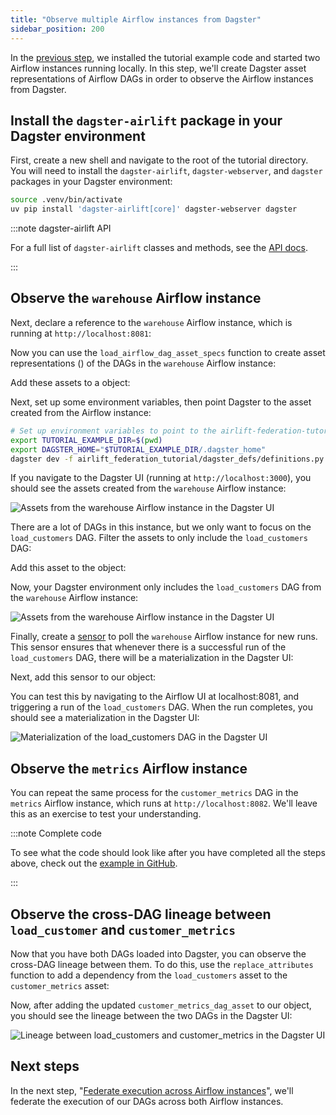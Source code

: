```yaml
---
title: "Observe multiple Airflow instances from Dagster"
sidebar_position: 200
---
```


In the [previous step](setup), we installed the tutorial example code and started two Airflow instances running locally. In this step, we'll create Dagster asset representations of Airflow DAGs in order to observe the Airflow instances from Dagster.

## Install the `dagster-airlift` package in your Dagster environment

First, create a new shell and navigate to the root of the tutorial directory. You will need to install the `dagster-airlift`, `dagster-webserver`, and `dagster` packages in your Dagster environment:

```bash
source .venv/bin/activate
uv pip install 'dagster-airlift[core]' dagster-webserver dagster
```

:::note dagster-airlift API

For a full list of `dagster-airlift` classes and methods, see the [API docs](https://docs.dagster.io/api/python-api/libraries/dagster-airlift).

:::

## Observe the `warehouse` Airflow instance

Next, declare a reference to the `warehouse` Airflow instance, which is running at `http://localhost:8081`:

<CodeExample path="airlift-federation-tutorial/snippets/observe.py" startAfter="start_warehouse_instance" endBefore="end_warehouse_instance" />

Now you can use the `load_airflow_dag_asset_specs` function to create asset representations (<PyObject section="assets" module="dagster" object="AssetSpec" pluralize />) of the DAGs in the `warehouse` Airflow instance:

<CodeExample path="airlift-federation-tutorial/snippets/observe.py" startAfter="start_load_all" endBefore="end_load_all" />

Add these assets to a <PyObject section="definitions" module="dagster" object="Definitions" /> object:

<CodeExample path="airlift-federation-tutorial/snippets/observe.py" startAfter="start_defs" endBefore="end_defs" />

Next, set up some environment variables, then point Dagster to the asset created from the Airflow instance:

```bash
# Set up environment variables to point to the airlift-federation-tutorial directory on your machine
export TUTORIAL_EXAMPLE_DIR=$(pwd)
export DAGSTER_HOME="$TUTORIAL_EXAMPLE_DIR/.dagster_home"
dagster dev -f airlift_federation_tutorial/dagster_defs/definitions.py
```

If you navigate to the Dagster UI (running at `http://localhost:3000`), you should see the assets created from the `warehouse` Airflow instance:

![Assets from the warehouse Airflow instance in the Dagster UI](/images/integrations/airlift/observe_warehouse.png)

There are a lot of DAGs in this instance, but we only want to focus on the `load_customers` DAG. Filter the assets to only include the `load_customers` DAG:

<CodeExample path="airlift-federation-tutorial/snippets/observe.py" startAfter="start_filter" endBefore="end_filter" />

Add this asset to the <PyObject section="definitions" module="dagster" object="Definitions" /> object:

<CodeExample path="airlift-federation-tutorial/snippets/observe.py" startAfter="start_customers_defs" endBefore="end_customers_defs" />

Now, your Dagster environment only includes the `load_customers` DAG from the `warehouse` Airflow instance:

![Assets from the warehouse Airflow instance in the Dagster UI](/images/integrations/airlift/only_load_customers.png)

Finally, create a [sensor](/guides/automate/sensors/) to poll the `warehouse` Airflow instance for new runs. This sensor ensures that whenever there is a successful run of the `load_customers` DAG, there will be a materialization in the Dagster UI:

<CodeExample path="airlift-federation-tutorial/snippets/observe.py" startAfter="start_sensor" endBefore="end_sensor" />

Next, add this sensor to our <PyObject section="definitions" module="dagster" object="Definitions" /> object:

<CodeExample path="airlift-federation-tutorial/snippets/observe.py" startAfter="start_sensor_defs" endBefore="end_sensor_defs" />

You can test this by navigating to the Airflow UI at localhost:8081, and triggering a run of the `load_customers` DAG. When the run completes, you should see a materialization in the Dagster UI:

![Materialization of the load_customers DAG in the Dagster UI](/images/integrations/airlift/load_customers_mat.png)

## Observe the `metrics` Airflow instance

You can repeat the same process for the `customer_metrics` DAG in the `metrics` Airflow instance, which runs at `http://localhost:8082`. We'll leave this as an exercise to test your understanding.

:::note Complete code

To see what the code should look like after you have completed all the steps above, check out the [example in GitHub](https://github.com/dagster-io/dagster/blob/master/examples/airlift-federation-tutorial/airlift_federation_tutorial/dagster_defs/stages/observe_complete.py). 

:::

## Observe the cross-DAG lineage between `load_customer` and `customer_metrics`

Now that you have both DAGs loaded into Dagster, you can observe the cross-DAG lineage between them. To do this, use the `replace_attributes` function to add a dependency from the `load_customers` asset to the `customer_metrics` asset:

<CodeExample path="airlift-federation-tutorial/snippets/observe.py" startAfter="start_lineage" endBefore="end_lineage" />

Now, after adding the updated `customer_metrics_dag_asset` to our <PyObject section="definitions" module="dagster" object="Definitions" /> object, you should see the lineage between the two DAGs in the Dagster UI:

![Lineage between load_customers and customer_metrics in the Dagster UI](/images/integrations/airlift/dag_lineage.png)

## Next steps

In the next step, "[Federate execution across Airflow instances](federate-execution)", we'll federate the execution of our DAGs across both Airflow instances.
